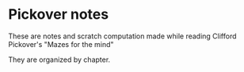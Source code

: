 Pickover notes
===========

These are notes and scratch computation made while reading
Clifford Pickover's "Mazes for the mind"

They are organized by chapter.


